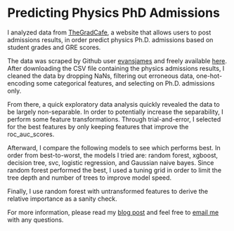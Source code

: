 # Predicting Physics PhD Admissions

I analyzed data from [TheGradCafe](https://www.thegradcafe.com/), a website that allows users to post admissions results, in order predict physics Ph.D. admissions based on student grades and GRE scores.

The data was scraped by Github user [evansjames](https://github.com/evansrjames/) and freely available [here](https://github.com/evansrjames/gradcafe-admissions-data). After downloading the CSV file containing the physics admissions results, I cleaned the data by dropping NaNs, filtering out erroneous data, one-hot-encoding some categorical features, and selecting on Ph.D. admissions only. 

From there, a quick exploratory data analysis quickly revealed the data to be largely non-separable. In order to potentially increase the separability, I perform some feature transformations. Through trial-and-error, I selected for the best features by only keeping features that improve the roc_auc_scores.

Afterward, I compare the following models to see which performs best. In order from best-to-worst, the models I tried are: random forest, xgboost, decision tree, svc, logistic regression, and Gaussian naive bayes.  Since random forest performed the best, I used a tuning grid in order to limit the tree depth and number of trees to improve model speed.

Finally, I use random forest with untransformed features to derive the relative importance as a sanity check.

For more information, please read my [blog post](https://harrisonized.github.io/2019/05/21/gradcafe-physics.html) and feel free to [email me](mailto:harrisonized@gmail.com) with any questions.
